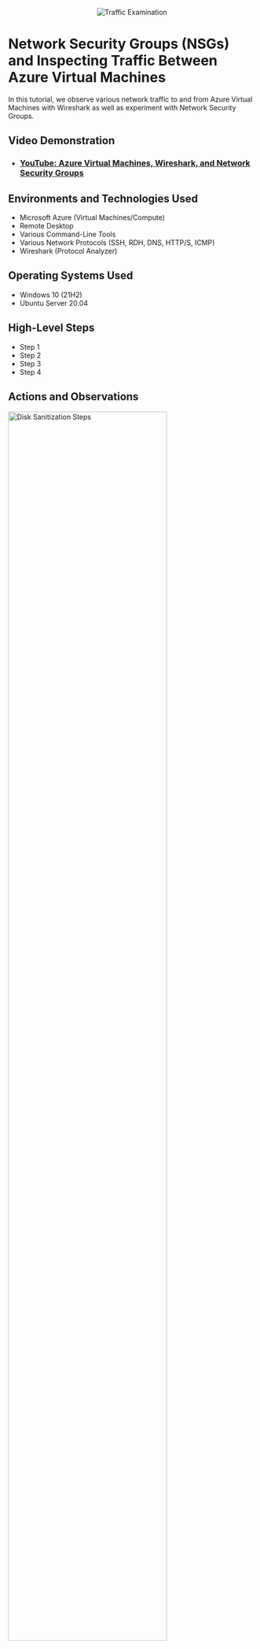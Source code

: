 <p align="center">
<img src="https://i.imgur.com/Ua7udoS.png" alt="Traffic Examination"/>
</p>

<h1>Network Security Groups (NSGs) and Inspecting Traffic Between Azure Virtual Machines</h1>
In this tutorial, we observe various network traffic to and from Azure Virtual Machines with Wireshark as well as experiment with Network Security Groups. <br />


<h2>Video Demonstration</h2>

- ### [YouTube: Azure Virtual Machines, Wireshark, and Network Security Groups](https://www.youtube.com)

<h2>Environments and Technologies Used</h2>

- Microsoft Azure (Virtual Machines/Compute)
- Remote Desktop
- Various Command-Line Tools
- Various Network Protocols (SSH, RDH, DNS, HTTP/S, ICMP)
- Wireshark (Protocol Analyzer)

<h2>Operating Systems Used </h2>

- Windows 10 (21H2)
- Ubuntu Server 20.04

<h2>High-Level Steps</h2>

- Step 1
- Step 2
- Step 3
- Step 4

<h2>Actions and Observations</h2>

<p>
<img src="https://imgur.com/pOGkZS8.png" height="80%" width="80%" alt="Disk Sanitization Steps"/>
</p>
<p>
Created a windows and a Ubuntu VM machines, pingged the Ubuntu VM from the windows powershell.
</p>
<br />

<p>
<img src="https://imgur.com/RnkmEuz.png" height="80%" width="80%" alt="Disk Sanitization Steps"/>
</p>
<p>
Disabling inbound ICMP traffic .
</p>
<br />

<p>
<img src="https://imgur.com/fP0lWWS.png" height="80%" width="80%" alt="Disk Sanitization Steps"/>
</p>
<p>
Observed the ping request in windows 10 powershell ICMP traffic request has timed out .
</p>
<br />

<p>
<img src="https://imgur.com/jVoMOde.png" height="80%" width="80%" alt="Disk Sanitization Steps"/>
</p>
<p>
Connecting to Ubuntu Virtual Machine via SSH .
</p>
<br />

<p>
<img src="https://imgur.com/rBB7Xnk.png" height="80%" width="80%" alt="Disk Sanitization Steps"/>
</p>
<p>
Filtering for SSH traffic using Wireshark .
</p>
<br />

<p>
<img src="https://imgur.com/ShoKnx1.png" height="80%" width="80%" alt="Disk Sanitization Steps"/>
</p>
<p>
Using ipconfig /renew to retrieve a new IP Address .
</p>
<br />

<p>
<img src="https://imgur.com/fP0lWWS.png" height="80%" width="80%" alt="Disk Sanitization Steps"/>
</p>
<p>
Observed the ping request in windows 10 powershell ICMP traffic request has timed out .
</p>
<br />

<p>
<img src="https://imgur.com/fP0lWWS.png" height="80%" width="80%" alt="Disk Sanitization Steps"/>
</p>
<p>
Observed the ping request in windows 10 powershell ICMP traffic request has timed out .
</p>
<br />
